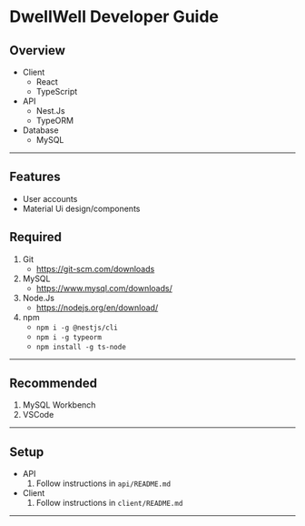 # DwellWell Developer Guide

## Overview

- Client
  - React
  - TypeScript
- API
  - Nest.Js
  - TypeORM
- Database
  - MySQL

---

## Features

- User accounts
- Material Ui design/components


## Required

1. Git
   - https://git-scm.com/downloads
2. MySQL
   - https://www.mysql.com/downloads/
3. Node.Js
   - https://nodejs.org/en/download/
4. npm
   - `npm i -g @nestjs/cli`
   - `npm i -g typeorm`
   - `npm install -g ts-node`

---

## Recommended

1. MySQL Workbench
2. VSCode

---

## Setup

- API
  1. Follow instructions in `api/README.md`
- Client
  1. Follow instructions in `client/README.md`

---
